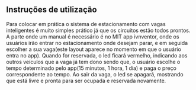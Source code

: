 
## Instruções de utilização
  Para colocar em prática o sistema de estacionamento com vagas inteligentes é muito simples prático já que os circuitos estão todos prontos. A parte onde um manual é necessário é no MIT app ivnventor, onde os usuários irão entrar no estacionamento onde desejam parar, e em seguida escolher a sua vaga(este layout aparece no momento em que o usuário entra no app). Quando for reservada, o led ficará vermelho, indicando aos outros veículos que a vaga já tem dono sendo que, o usuário escolhe o tempo determinado pelo app(15 minutos, 1 hora, 1 dia) e paga o preço correspondente ao tempo. Ao sair da vaga, o led se apagará, mostrando que está livre e pronta para ser ocupada e reservada novamente.
